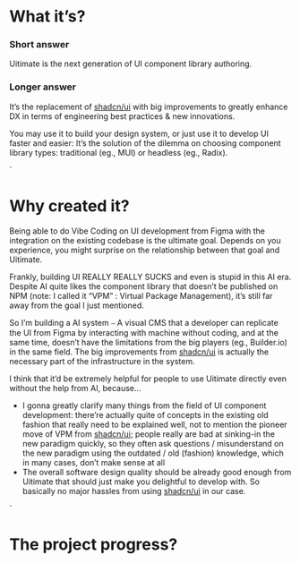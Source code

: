 # What it’s?

### Short answer

Uitimate is the next generation of UI component library authoring.

### Longer answer

It’s the replacement of [shadcn/ui](https://github.com/shadcn-ui/ui) with big improvements to greatly enhance DX in terms of engineering best practices & new innovations.

You may use it to build your design system, or just use it to develop UI faster and easier: It’s the solution of the dilemma on choosing component library types: traditional (eg., MUI) or headless (eg., Radix).

`

# Why created it?

Being able to do Vibe Coding on UI development from Figma with the integration on the existing codebase is the ultimate goal. Depends on you experience, you might surprise on the relationship between that goal and Uitimate.

Frankly, building UI REALLY REALLY SUCKS and even is stupid in this AI era. Despite AI quite likes the component library that doesn’t be published on NPM (note: I called it “VPM” : Virtual Package Management), it’s still far away from the goal I just mentioned.

So I’m building a AI system  ⎯  A visual CMS that a developer can replicate the UI from Figma by interacting with machine without coding, and at the same time, doesn’t have the limitations from the big players (eg., Builder.io) in the same field. The big improvements from [shadcn/ui](https://github.com/shadcn-ui/ui) is actually the necessary part of the infrastructure in the system.

I think that it’d be extremely helpful for people to use Uitimate directly even without the help from AI, because…

- I gonna greatly clarify many things from the field of UI component development: there’re actually quite of concepts in the existing old fashion that really need to be explained well, not to mention the pioneer move of VPM from [shadcn/ui](https://github.com/shadcn-ui/ui); people really are bad at sinking-in the new paradigm quickly, so they often ask questions / misunderstand on the new paradigm using the outdated / old (fashion) knowledge, which in many cases, don’t make sense at all
- The overall software design quality should be already good enough from Uitimate that should just make you delightful to develop with. So basically no major hassles from using [shadcn/ui](https://github.com/shadcn-ui/ui) in our case.

`
# The project progress?